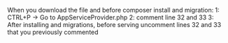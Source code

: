 When you download the file and before composer install and migration: 
1: CTRL+P -> Go to AppServiceProvider.php
2: comment line 32 and 33 
3: After installing and migrations, before serving uncomment lines 32 and 33 that you previously commented
